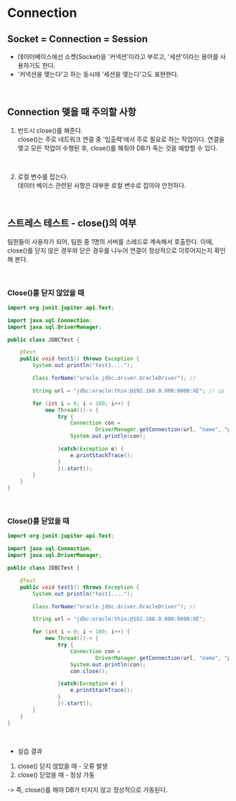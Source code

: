
# Connection

## Socket = Connection = Session
- 데이터베이스에선 소켓(Socket)을 '커넥션'이라고 부르고, '세션'이라는 용어를 사용하기도 한다.  
- '커넥션을 맺는다'고 하는 동시에 '세션을 맺는다'고도 표현한다.  
<br>


## Connection 맺을 때 주의할 사항
1. 반드시 close()를 해준다.  
close()는 주로 네트워크 연결 중 '입출력'에서 주로 필요로 하는 작업이다. 연결을 맺고 모든 작업이 수행된 후, close()를 해줘야 DB가 죽는 것을 예방할 수 있다.  
  
<br>

2. 로컬 변수를 잡는다.  
데이터 베이스 관련된 사항은 대부분 로컬 변수로 잡아야 안전하다. 

<br>

## 스트레스 테스트 - close()의 여부   
  
팀원들이 사용자가 되어, 팀원 중 1명의 서버를 스레드로 계속해서 호출한다. 이때, close()를 닫지 않은 경우와 닫은 경우를 나누어 연결이 정상적으로 이루어지는지 확인해 본다.

<br>

### Close()를 닫지 않았을 때

```java
import org.junit.jupiter.api.Test;

import java.sql.Connection;
import java.sql.DriverManager;

public class JDBCTest {

    @Test
    public void test1() throws Exception {
        System.out.println("test1....");

        Class.forName("oracle.jdbc.driver.OracleDriver"); //

        String url = "jdbc:oracle:thin:@192.168.0.000:0000:XE"; // ip 주소

        for (int i = 0; i < 100; i++) {
            new Thread(()-> {
                try {
                    Connection con =
                            DriverManager.getConnection(url, "name", "password");
                    System.out.println(con);

                }catch(Exception e) {
                    e.printStackTrace();
                }
                }).start();
        }
    }
}
```

<br>

### Close()를 닫았을 때

```java
import org.junit.jupiter.api.Test;

import java.sql.Connection;
import java.sql.DriverManager;

public class JDBCTest {

    @Test
    public void test1() throws Exception {
        System.out.println("test1....");

        Class.forName("oracle.jdbc.driver.OracleDriver"); //

        String url = "jdbc:oracle:thin:@192.168.0.000:0000:XE";

        for (int i = 0; i < 100; i++) {
            new Thread(()-> {
                try {
                    Connection con =
                            DriverManager.getConnection(url, "name", "password");
                    System.out.println(con);
                    con.close();

                }catch(Exception e) {
                    e.printStackTrace();
                }
                }).start();
        }
    }
}
```
  <br>

- 실습 결과
1. close() 닫지 않았을 때 - 오류 발생
2. close() 닫았을 때 - 정상 가동

-> 즉, close()를 해야 DB가 터지지 않고 정상적으로 가동된다.

<br>





